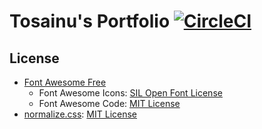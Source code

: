 # Tosainu's Portfolio [![CircleCI](https://circleci.com/gh/Tosainu/tosainu.github.com/tree/dev.svg?style=svg)](https://circleci.com/gh/Tosainu/tosainu.github.com/tree/dev)

## License

- [Font Awesome Free](https://github.com/FortAwesome/Font-Awesome)
  - Font Awesome Icons: [SIL Open Font License](https://github.com/FortAwesome/Font-Awesome/blob/master/LICENSE.txt)
  - Font Awesome Code: [MIT License](https://github.com/FortAwesome/Font-Awesome/blob/master/LICENSE.txt)
- [normalize.css](https://github.com/necolas/normalize.css/): [MIT License](https://github.com/necolas/normalize.css/blob/master/LICENSE.md)
